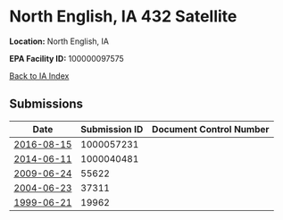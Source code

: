 # North English, IA 432 Satellite

**Location:** North English, IA

**EPA Facility ID:** 100000097575

[Back to IA Index](../../index.md)

## Submissions

| Date | Submission ID | Document Control Number |
|------|--------------|-------------------------|
| [2016-08-15](submissions/1000057231.md) | 1000057231 |  |
| [2014-06-11](submissions/1000040481.md) | 1000040481 |  |
| [2009-06-24](submissions/55622.md) | 55622 |  |
| [2004-06-23](submissions/37311.md) | 37311 |  |
| [1999-06-21](submissions/19962.md) | 19962 |  |

